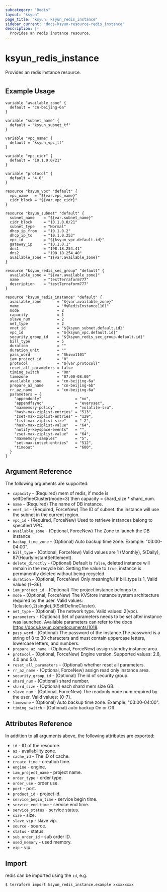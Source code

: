 ```yaml
---
subcategory: "Redis"
layout: "ksyun"
page_title: "ksyun: ksyun_redis_instance"
sidebar_current: "docs-ksyun-resource-redis_instance"
description: |-
  Provides an redis instance resource.
---
```


# ksyun_redis_instance

Provides an redis instance resource.

#

## Example Usage

```hcl
variable "available_zone" {
  default = "cn-beijing-6a"
}

variable "subnet_name" {
  default = "ksyun_subnet_tf"
}

variable "vpc_name" {
  default = "ksyun_vpc_tf"
}

variable "vpc_cidr" {
  default = "10.1.0.0/21"
}

variable "protocol" {
  default = "4.0"
}

resource "ksyun_vpc" "default" {
  vpc_name   = "${var.vpc_name}"
  cidr_block = "${var.vpc_cidr}"
}

resource "ksyun_subnet" "default" {
  subnet_name    = "${var.subnet_name}"
  cidr_block     = "10.1.0.0/21"
  subnet_type    = "Normal"
  dhcp_ip_from   = "10.1.0.2"
  dhcp_ip_to     = "10.1.0.253"
  vpc_id         = "${ksyun_vpc.default.id}"
  gateway_ip     = "10.1.0.1"
  dns1           = "198.18.254.41"
  dns2           = "198.18.254.40"
  available_zone = "${var.available_zone}"
}

resource "ksyun_redis_sec_group" "default" {
  available_zone = "${var.available_zone}"
  name           = "testTerraform777"
  description    = "testTerraform777"
}

resource "ksyun_redis_instance" "default" {
  available_zone       = "${var.available_zone}"
  name                 = "MyRedisInstance1101"
  mode                 = 2
  capacity             = 1
  slave_num            = 2
  net_type             = 2
  vnet_id              = "${ksyun_subnet.default.id}"
  vpc_id               = "${ksyun_vpc.default.id}"
  security_group_id    = "${ksyun_redis_sec_group.default.id}"
  bill_type            = 5
  duration             = ""
  duration_unit        = ""
  pass_word            = "Shiwo1101"
  iam_project_id       = "0"
  protocol             = "${var.protocol}"
  reset_all_parameters = false
  timing_switch        = "On"
  timezone             = "07:00-08:00"
  available_zone       = "cn-beijing-6a"
  prepare_az_name      = "cn-beijing-6b"
  rr_az_name           = "cn-beijing-6a"
  parameters = {
    "appendonly"               = "no",
    "appendfsync"              = "everysec",
    "maxmemory-policy"         = "volatile-lru",
    "hash-max-ziplist-entries" = "513",
    "zset-max-ziplist-entries" = "129",
    "list-max-ziplist-size"    = "-2",
    "hash-max-ziplist-value"   = "64",
    "notify-keyspace-events"   = "",
    "zset-max-ziplist-value"   = "64",
    "maxmemory-samples"        = "5",
    "set-max-intset-entries"   = "512",
    "timeout"                  = "600",
  }
}
```

## Argument Reference

The following arguments are supported:

* `capacity` - (Required) mem of redis, if mode is selfDefineCluster(mode=3) then capacity = shard_size * shard_num.
* `name` - (Required) The name of DB instance.
* `vnet_id` - (Required, ForceNew) The ID of subnet. the instance will use the subnet in the current region.
* `vpc_id` - (Required, ForceNew) Used to retrieve instances belong to specified VPC.
* `available_zone` - (Optional, ForceNew) The Zone to launch the DB instance.
* `backup_time_zone` - (Optional) Auto backup time zone. Example: "03:00-04:00".
* `bill_type` - (Optional, ForceNew) Valid values are 1 (Monthly), 5(Daily), 87(HourlyInstantSettlement).
* `delete_directly` - (Optional) Default is `false`, deleted instance will remain in the recycle bin. Setting the value to `true`, instance is permanently deleted without being recycled.
* `duration` - (Optional, ForceNew) Only meaningful if bill_type is 1, Valid values:{1~36}.
* `iam_project_id` - (Optional) The project instance belongs to.
* `mode` - (Optional, ForceNew) The KVStore instance system architecture required by the user. Valid values:  1(cluster),2(single),3(SelfDefineCluster).
* `net_type` - (Optional) The network type. Valid values: 2(vpc).
* `parameters` - (Optional) Set of parameters needs to be set after instance was launched. Available parameters can refer to the  docs https://docs.ksyun.com/documents/1018.
* `pass_word` - (Optional) The password of the  instance.The password is a string of 8 to 30 characters and must contain uppercase letters, lowercase letters, and numbers.
* `prepare_az_name` - (Optional, ForceNew) assign standby instance area.
* `protocol` - (Optional, ForceNew) Engine version. Supported values: 2.8, 4.0 and 5.0.
* `reset_all_parameters` - (Optional) whether reset all parameters.
* `rr_az_name` - (Optional, ForceNew) assign read only instance area.
* `security_group_id` - (Optional) The id of security group.
* `shard_num` - (Optional) shard number.
* `shard_size` - (Optional) each shard mem size GB.
* `slave_num` - (Optional, ForceNew) The readonly node num required by the user. Valid values: {0-7}.
* `timezone` - (Optional) Auto backup time zone. Example: "03:00-04:00".
* `timing_switch` - (Optional) auto backup On or Off.

## Attributes Reference

In addition to all arguments above, the following attributes are exported:

* `id` - ID of the resource.
* `az` - availability zone.
* `cache_id` - The ID of cache.
* `create_time` - creation time.
* `engine` - engine.
* `iam_project_name` - project name.
* `order_type` - order type.
* `order_use` - order use.
* `port` - port.
* `product_id` - project id.
* `service_begin_time` - service begin time.
* `service_end_time` - service end time.
* `service_status` - service status.
* `size` - size.
* `slave_vip` - slave vip.
* `source` - source.
* `status` - status.
* `sub_order_id` - sub order ID.
* `used_memory` - used memory.
* `vip` - vip.


## Import

redis  can be imported using the `id`, e.g.

```
$ terraform import ksyun_redis_instance.example xxxxxxxxx
```

